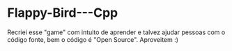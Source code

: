 # Flappy-Bird---Cpp
Recriei esse "game" com intuito de aprender e talvez ajudar pessoas com o código fonte, bem o código é "Open Source". Aproveitem :)
